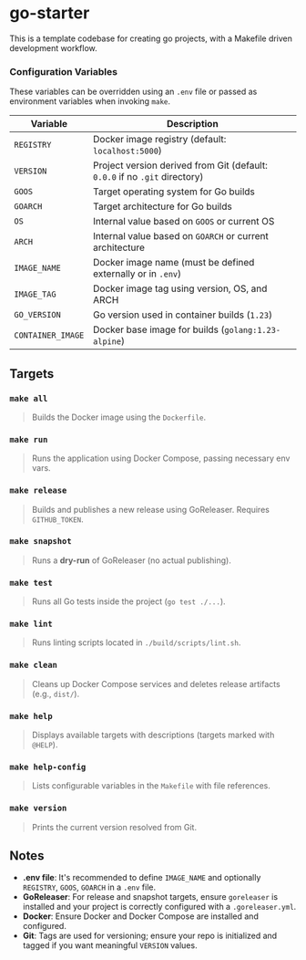 # go-starter

This is a template codebase for creating go projects, with a Makefile driven
development workflow.

### Configuration Variables

These variables can be overridden using an `.env` file or passed as environment variables when invoking `make`.

| Variable          | Description                                                                |
| ----------------- | -------------------------------------------------------------------------- |
| `REGISTRY`        | Docker image registry (default: `localhost:5000`)                          |
| `VERSION`         | Project version derived from Git (default: `0.0.0` if no `.git` directory) |
| `GOOS`            | Target operating system for Go builds                                      |
| `GOARCH`          | Target architecture for Go builds                                          |
| `OS`              | Internal value based on `GOOS` or current OS                               |
| `ARCH`            | Internal value based on `GOARCH` or current architecture                   |
| `IMAGE_NAME`      | Docker image name (must be defined externally or in `.env`)                |
| `IMAGE_TAG`       | Docker image tag using version, OS, and ARCH                               |
| `GO_VERSION`      | Go version used in container builds (`1.23`)                               |
| `CONTAINER_IMAGE` | Docker base image for builds (`golang:1.23-alpine`)                        |


## Targets

### `make all`

> Builds the Docker image using the `Dockerfile`.

### `make run`

> Runs the application using Docker Compose, passing necessary env vars.

### `make release`

> Builds and publishes a new release using GoReleaser. Requires `GITHUB_TOKEN`.

### `make snapshot`

> Runs a **dry-run** of GoReleaser (no actual publishing).

### `make test`

> Runs all Go tests inside the project (`go test ./...`).

### `make lint`

> Runs linting scripts located in `./build/scripts/lint.sh`.

### `make clean`

> Cleans up Docker Compose services and deletes release artifacts (e.g., `dist/`).

### `make help`

> Displays available targets with descriptions (targets marked with `@HELP`).

### `make help-config`

> Lists configurable variables in the `Makefile` with file references.

### `make version`

> Prints the current version resolved from Git.

## Notes

- **.env file**: It's recommended to define `IMAGE_NAME` and optionally `REGISTRY`, `GOOS`, `GOARCH` in a `.env` file.
- **GoReleaser**: For release and snapshot targets, ensure `goreleaser` is installed and your project is correctly configured with a `.goreleaser.yml`.
- **Docker**: Ensure Docker and Docker Compose are installed and configured.
- **Git**: Tags are used for versioning; ensure your repo is initialized and tagged if you want meaningful `VERSION` values.

